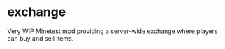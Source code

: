 # exchange
Very WIP Minetest mod providing a server-wide exchange where players can buy and sell items.
